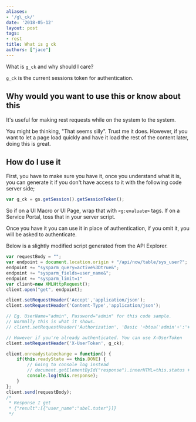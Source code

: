 ```yaml
---
aliases:
- '/g\_ck/'
date: '2018-05-12'
layout: post
tags:
- rest
title: What is g ck
authors: ["jace"]
---
```


What is `g_ck` and why should I care?

`g_ck` is the current sessions token for authentication.

## Why would you want to use this or know about this

It's useful for making rest requests while on the system to the system.

You might be thinking, "That seems silly". Trust me it does. However, if
you want to let a page load quickly and have it load the rest of the
content later, doing this is great.

## How do I use it

First, you have to make sure you have it, once you understand what it
is, you can generate it if you don't have access to it with the
following code server side;

```js
var g_ck = gs.getSession().getSessionToken();
```

So if on a UI Macro or UI Page, wrap that with `<g:evaluate>` tags. If
on a Service Portal, toss that in your server script.

Once you have it you can use it in place of authentication, if you omit
it, you will be asked to authenticate.

Below is a slightly modified script generated from the API Explorer.

```js
var requestBody = "";
var endpoint = document.location.origin + "/api/now/table/sys_user?";
endpoint += "sysparm_query=active%3Dtrue&";
endpoint += "sysparm_fields=user_name&";
endpoint += "sysparm_limit=1"
var client=new XMLHttpRequest();
client.open("get", endpoint);

client.setRequestHeader('Accept','application/json');
client.setRequestHeader('Content-Type','application/json');

// Eg. UserName="admin", Password="admin" for this code sample.
// Normally this is what it shows.
// client.setRequestHeader('Authorization', 'Basic '+btoa('admin'+':'+'admin'));

// However if you're already authenticated. You can use X-UserToken
client.setRequestHeader('X-UserToken', g_ck);

client.onreadystatechange = function() {
    if(this.readyState == this.DONE) {
        // Going to console log instead
        // document.getElementById("response").innerHTML=this.status + this.response;
        console.log(this.response);
    }
};
client.send(requestBody);
/*
 * Response I get
 * {"result":[{"user_name":"abel.tuter"}]}
 */
```
